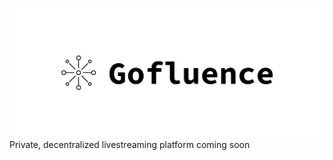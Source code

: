 ![Gofluence](https://github.com/Gofluence/Gofluence/blob/master/cover.png?raw=true)
Private, decentralized livestreaming platform coming soon
